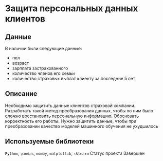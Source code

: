 # Защита персональных данных клиентов

## Данные

В наличии были следующие данные:

- пол
- возраст
- зарплата застрахованного
- количество членов его семьи
- количество страховых выплат клиенту за последние 5 лет

## Описание

Необходимо защитить данные клиентов страховой компании. Разработать такой метод преобразования данных, чтобы по ним было сложно восстановить персональную информацию. Обосновать корректность его работы. Нужно защитить данные, чтобы при преобразовании качество моделей машинного обучения не ухудшилось

## Используемые библиотеки

`Python`, `pandas`, `numpy`, `matplotlib`, `sklearn`
Cтатус проекта Завершен